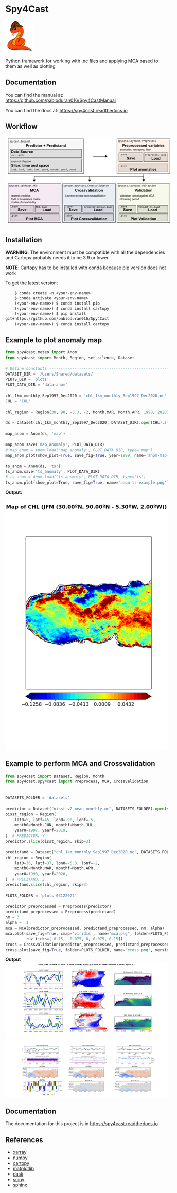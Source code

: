 # Spy4Cast
<img alt="Icon" src="docs/source/_static/images/favicon.png" height="100">

Python framework for working with .nc files and applying MCA based to them as well as plotting


## Documentation

You can find the manual at: https://github.com/pabloduran016/Spy4CastManual

You can find the docs at: https://spy4cast.readthedocs.io

## Workflow

<img 
    src="docs/source/_static/images/workflow.svg" 
    alt="Workflow" 
    style="padding: .5rem; background-color: rgba(255, 255, 255, .8)">

## Installation
**WARNING**: The environment must be compatible with all the dependencies and Cartopy probably needs it to be 3.9 or lower

**NOTE**: Cartopy has to be installed with conda because pip version does not work

To get the latest version:
```console
    $ conda create -n <your-env-name>
    $ conda activate <your-env-name>
    (<your-env-name>) $ conda install pip
    (<your-env-name>) $ conda install cartopy
    (<your-env-name>) $ pip install git+https://github.com/pabloduran016/Spy4Cast
    (<your-env-name>) $ conda install cartopy
```

## Example to plot anomaly map

```python
from spy4cast.meteo import Anom
from spy4cast import Month, Region, set_silence, Dataset

# Define constants ---------------------------------------------------------------------------------- #
DATASET_DIR = '/Users/Shared/datasets/'
PLOTS_DIR = 'plots'
PLOT_DATA_DIR = 'data-anom'

chl_1km_monthly_Sep1997_Dec2020 = 'chl_1km_monthly_Sep1997_Dec2020.nc'
CHL = 'CHL'

chl_region = Region(30, 90, -5.3, -2, Month.MAR, Month.APR, 1998, 2020)

ds = Dataset(chl_1km_monthly_Sep1997_Dec2020, DATASET_DIR).open(CHL).slice(chl_region)

map_anom = Anom(ds, 'map')

map_anom.save('map_anomaly', PLOT_DATA_DIR)
# map_anom = Anom.load('map_anomaly', PLOT_DATA_DIR, type='map')
map_anom.plot(show_plot=True, save_fig=True, year=1999, name='anom-map-example.png', cmap='jet')

ts_anom = Anom(ds, 'ts')
ts_anom.save('ts_anomaly', PLOT_DATA_DIR)
# ts_anom = Anom.load('ts_anomaly', PLOT_DATA_DIR, type='ts')
ts_anom.plot(show_plot=True, save_fig=True, name='anom-ts-example.png')
```

**Output:**

![Example 1 plot](examples/anom-map-example.png)

## Example to perform MCA and Crossvalidation

```python
from spy4cast import Dataset, Region, Month
from spy4cast.spy4cast import Preprocess, MCA, Crossvalidation


DATASETS_FOLDER = 'datasets'

predictor = Dataset("oisst_v2_mean_monthly.nc", DATASETS_FOLDER).open(sst)
oisst_region = Region(
    lat0=5, latf=45, lon0=-90, lonf=-5,
    month0=Month.JUN, monthf=Month.JUL,
    year0=1997, yearf=2019,
)  # PREDICTOR: Y
predictor.slice(oisst_region, skip=3)

predictand = Dataset("chl_1km_monthly_Sep1997_Dec2020.nc", DATASETS_FOLDER).open("CHL")
chl_region = Region(
    lat0=36, latf=37, lon0=-5.3, lonf=-2,
    month0=Month.MAR, monthf=Month.APR,
    year0=1998, yearf=2020,
)  # PRECITAND: Z
predictand.slice(chl_region, skip=3)

PLOTS_FOLDER = 'plots-03122022'

predictor_preprocessed = Preprocess(predictor)
predictand_preprocessed = Preprocess(predictand)
nm = 3
alpha = .1
mca = MCA(predictor_preprocessed, predictand_preprocessed, nm, alpha)
mca.plot(save_fig=True, cmap='viridis', name="mca.png", folder=PLOTS_FOLDER, ruy_ticks=[-0.25, -0.125, 0, 0.125, 0.25],
         ruz_ticks=[-0.15, -0.075, 0, 0.075, 0.15])
cross = Crossvalidation(predictor_preprocessed, predictand_preprocessed, nm, alpha)
cross.plot(save_fig=True, folder=PLOTS_FOLDER, name="cross.png", version=2, mca=mca)
```

**Output**
![MCA plot](examples/mca-example.png)
![Crossvalidation plot](examples/cross-example.png)

## Documentation
The documentation for this project is in https://spy4cast.readthedocs.io

## References
- [xarray](https://www.xarray.pydata.org/en/stable/)
- [numpy](https://www.numpy.org/)
- [cartopy](https://www.scitools.org.uk/cartopy/docs/latest/)
- [matplotlib](https://www.matplotlib.org/stable/api/text_api.html#matplotlib.text.Text)
- [dask](https://www.dask.org/)
- [scipy](https://www.scipy.org/)
- [sphinx](https://www.sphinx-doc.org/)
